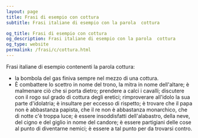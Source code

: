 ```yaml
---
layout: page
title: Frasi di esempio con cottura 
subtitle: Frasi italiane di esempio con la parola  cottura

og_title: Frasi di esempio con cottura 
og_description: Frasi italiane di esempio con la parola  cottura
og_type: website
permalink: /frasi/c/cottura.html
---
```


Frasi italiane di esempio contenenti la parola cottura:


- la bombola del gas finiva sempre nel mezzo di una cottura.
- È combattere lo scettro in nome del trono, la mitra in nome dell'altare; è malmenare ciò che si porta dietro; prendere a calci i cavalli; discutere con il rogo sul grado di cottura degli eretici; rimproverare all'idolo la sua parte d'idolatria; è insultare per eccesso di rispetto; è trovare che il papa non è abbastanza papista, che il re non è abbastanza monarchico, che di notte c'è troppa luce; è essere insoddisfatti dell'alabastro, della neve, del cigno e del giglio in nome del candore; è essere partigiani delle cose al punto di diventarne nemici; è essere a tal punto per da trovarsi contro.
